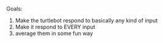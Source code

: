 Goals:

1. Make the turtlebot respond to basically any kind of input
2. Make it respond to EVERY input
3. average them in some fun way
